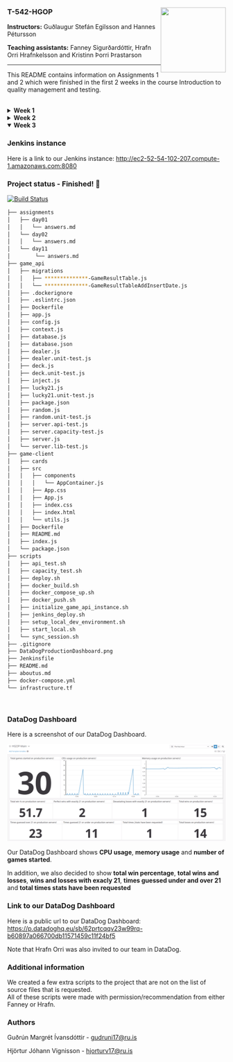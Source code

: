 ### T-542-HGOP <img align="right" width="150" height="150" src="http://iva2011.ru.is/images/default_mono.png">

**Instructors:** Guðlaugur Stefán Egilsson and Hannes Pétursson

**Teaching assistants:** Fanney Sigurðardóttir, Hrafn Orri Hrafnkelsson and Kristinn Þorri Þrastarson

---

This README contains information on Assignments 1 and 2 which were finished in the first 2 weeks in the course Introduction to quality management and testing. 

<br>

<details>
<summary><b>Week 1</b></summary>

#### API instance 
Here is a link to our API instace:
http://54.86.210.109:3000/status

#### Project status (Week 1)

```bash
├── assignments
│   ├── day01
│   │   └── answers.md
│   └── day02
│       └── answers.md
├── item_repository
│   ├── app.js
│   ├── database.js
│   ├── Dockerfile
│   └── package.json
├── scripts
│   ├── deploy.sh
│   ├── initialize_game_api_instance.sh
│   └── setup_local_dev_environment.sh
├── .gitignore
├── README.md
├── aboutus.md
├── docker-compose.yml
└── infrastructure.tf

```
</details>
<details>
<summary><b>Week 2</b></summary>

#### Project status (Week 2)

```bash
├── assignments
│   ├── day01
│   │   └── answers.md
│   └── day02
│       └── answers.md
├── game_api
│   ├── .dockerignore
│   ├── .eslintrc.json
│   ├── app.js
│   ├── config.js
│   ├── context.js
│   ├── database.js
│   ├── dealer.js
│   ├── dealer.unit-test.js
│   ├── deck.js
│   ├── deck.unit-test.js
│   ├── Dockerfile
│   ├── inject.js
│   ├── lucky21.js
│   ├── lucky21.unit-test.js
│   ├── package.json
│   ├── random.js
│   ├── random.unit-test.js
│   └── server.js
├── scripts
│   ├── deploy.sh
│   ├── docker_build.sh
│   ├── docker_compose_up.sh
│   ├── docker_push.sh
│   ├── initialize_game_api_instance.sh
│   ├── jenkins_deploy.sh
│   ├── setup_local_dev_environment.sh
│   └── sync_session.sh
├── .gitignore
├── Jenkinsfile
├── README.md
├── aboutus.md
├── docker-compose.yml
└── infrastructure.tf

```
</details>

<details open>
<summary><b>Week 3</b></summary>

### Jenkins instance 
Here is a link to our Jenkins instance: http://ec2-52-54-102-207.compute-1.amazonaws.com:8080

### Project status - Finished! :beers:

[![Build Status](http://ec2-52-54-102-207.compute-1.amazonaws.com:8080/buildStatus/icon?job=JenkinsHgop)](http://ec2-52-54-102-207.compute-1.amazonaws.com:8080/job/JenkinsHgop/)

```bash
├── assignments
│   ├── day01
│   │   └── answers.md
│   └── day02
│   │   └── answers.md
│   └── day11
│        └── answers.md
├── game_api
│   ├── migrations
│   │   ├── **************-GameResultTable.js
│   │   └── **************-GameResultTableAddInsertDate.js
│   ├── .dockerignore
│   ├── .eslintrc.json
│   ├── Dockerfile
│   ├── app.js
│   ├── config.js
│   ├── context.js
│   ├── database.js
│   ├── database.json
│   ├── dealer.js
│   ├── dealer.unit-test.js
│   ├── deck.js
│   ├── deck.unit-test.js
│   ├── inject.js
│   ├── lucky21.js
│   ├── lucky21.unit-test.js
│   ├── package.json
│   ├── random.js
│   ├── random.unit-test.js
│   ├── server.api-test.js
│   ├── server.capacity-test.js
│   ├── server.js
│   └── server.lib-test.js
├── game-client
│   ├── cards
│   ├── src
│   │   ├── components
│   │   │   └── AppContainer.js
│   │   ├── App.css
│   │   ├── App.js
│   │   ├── index.css
│   │   ├── index.html
│   │   └── utils.js
│   ├── Dockerfile
│   ├── README.md
│   ├── index.js
│   └── package.json
├── scripts
│   ├── api_test.sh
│   ├── capacity_test.sh
│   ├── deploy.sh
│   ├── docker_build.sh
│   ├── docker_compose_up.sh
│   ├── docker_push.sh
│   ├── initialize_game_api_instance.sh
│   ├── jenkins_deploy.sh
│   ├── setup_local_dev_environment.sh
│   ├── start_local.sh
│   └── sync_session.sh
├── .gitignore
├── DataDogProductionDashboard.png
├── Jenkinsfile
├── README.md
├── aboutus.md
├── docker-compose.yml
└── infrastructure.tf

```
</details>
<br>

### DataDog Dashboard
Here is a screenshot of our DataDog Dashboard.  

![Dashboard Image](DataDogProductionDashboard.png)

Our DataDog Dashboard shows **CPU usage**, **memory usage** and **number of games started**.

In addition, we also decided to show **total win percentage**, **total wins and losses**, **wins and losses with exacly 21**, **times guessed under and over 21** and **total times stats have been requested**

### Link to our DataDog Dashboard
Here is a public url to our DataDog Dashboard: https://p.datadoghq.eu/sb/62prtcqqv23w99rq-b60897a066700db11571459c11f24bf5

Note that Hrafn Orri was also invited to our team in DataDog.

### Additional information
We created a few extra scripts to the project that are not on the list of source files that is requested.  
All of these scripts were made with permission/recommendation from either Fanney or Hrafn.

### Authors
Guðrún Margrét Ívansdóttir - gudruni17@ru.is

Hjörtur Jóhann Vignisson - hjorturv17@ru.is 

